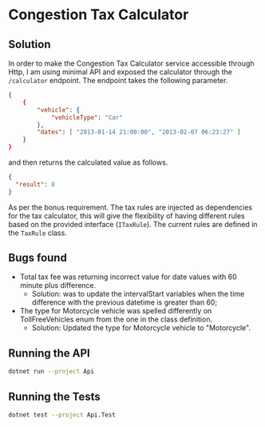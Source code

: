 # Congestion Tax Calculator

## Solution

In order to make the Congestion Tax Calculator service accessible through Http, I am using minimal API and exposed the calculator through the `/calculator` endpoint. The endpoint takes the following parameter.

```json
{
    {
        "vehicle": {
            "vehicleType": "Car"
        },
        "dates": [ "2013-01-14 21:00:00", "2013-02-07 06:23:27" ]
    }
}
```

and then returns the calculated value as follows.

```json
{
  "result": 8
}
```

As per the bonus requirement. The tax rules are injected as dependencies for the tax calculator, this will give the flexibility of having different rules based on the provided interface (`ITaxRule`). The current rules are defined in the `TaxRule` class.

## Bugs found

- Total tax fee was returning incorrect value for date values with 60 minute plus difference.
  - Solution: was to update the intervalStart variables when the time difference with the previous datetime is greater than 60;
- The type for Motorcycle vehicle was spelled differently on TollFreeVehicles enum from the one in the class definition.
  - Solution: Updated the type for Motorcycle vehicle to "Motorcycle".

## Running the API

```bash
dotnet run --project Api
```

## Running the Tests

```bash
dotnet test --project Api.Test
```

